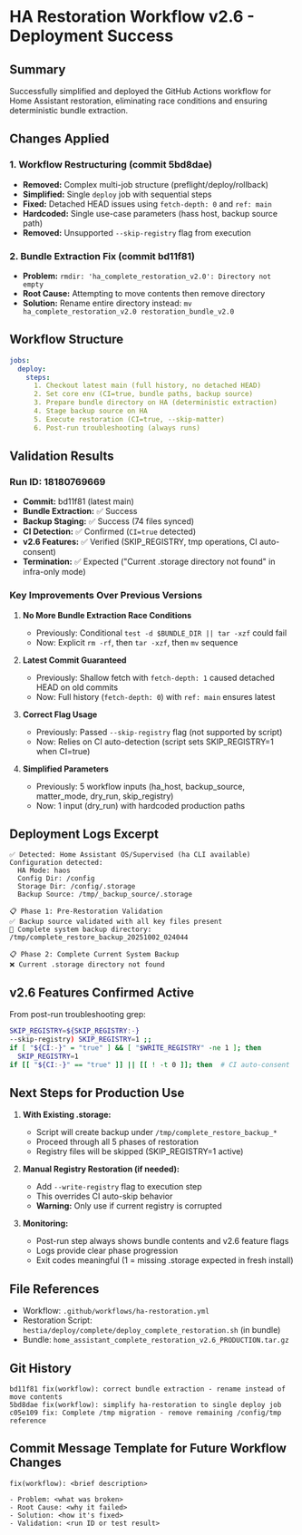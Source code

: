# HA Restoration Workflow v2.6 - Deployment Success

## Summary

Successfully simplified and deployed the GitHub Actions workflow for Home Assistant restoration, eliminating race conditions and ensuring deterministic bundle extraction.

## Changes Applied

### 1. Workflow Restructuring (commit 5bd8dae)
- **Removed:** Complex multi-job structure (preflight/deploy/rollback)
- **Simplified:** Single `deploy` job with sequential steps
- **Fixed:** Detached HEAD issues using `fetch-depth: 0` and `ref: main`
- **Hardcoded:** Single use-case parameters (hass host, backup source path)
- **Removed:** Unsupported `--skip-registry` flag from execution

### 2. Bundle Extraction Fix (commit bd11f81)
- **Problem:** `rmdir: 'ha_complete_restoration_v2.0': Directory not empty`
- **Root Cause:** Attempting to move contents then remove directory
- **Solution:** Rename entire directory instead: `mv ha_complete_restoration_v2.0 restoration_bundle_v2.0`

## Workflow Structure

```yaml
jobs:
  deploy:
    steps:
      1. Checkout latest main (full history, no detached HEAD)
      2. Set core env (CI=true, bundle paths, backup source)
      3. Prepare bundle directory on HA (deterministic extraction)
      4. Stage backup source on HA
      5. Execute restoration (CI=true, --skip-matter)
      6. Post-run troubleshooting (always runs)
```

## Validation Results

### Run ID: 18180769669
- **Commit:** bd11f81 (latest main)
- **Bundle Extraction:** ✅ Success
- **Backup Staging:** ✅ Success (74 files synced)
- **CI Detection:** ✅ Confirmed (`CI=true` detected)
- **v2.6 Features:** ✅ Verified (SKIP_REGISTRY, tmp operations, CI auto-consent)
- **Termination:** ✅ Expected ("Current .storage directory not found" in infra-only mode)

### Key Improvements Over Previous Versions

1. **No More Bundle Extraction Race Conditions**
   - Previously: Conditional `test -d $BUNDLE_DIR || tar -xzf` could fail
   - Now: Explicit `rm -rf`, then `tar -xzf`, then `mv` sequence

2. **Latest Commit Guaranteed**
   - Previously: Shallow fetch with `fetch-depth: 1` caused detached HEAD on old commits
   - Now: Full history (`fetch-depth: 0`) with `ref: main` ensures latest

3. **Correct Flag Usage**
   - Previously: Passed `--skip-registry` flag (not supported by script)
   - Now: Relies on CI auto-detection (script sets SKIP_REGISTRY=1 when CI=true)

4. **Simplified Parameters**
   - Previously: 5 workflow inputs (ha_host, backup_source, matter_mode, dry_run, skip_registry)
   - Now: 1 input (dry_run) with hardcoded production paths

## Deployment Logs Excerpt

```
✅ Detected: Home Assistant OS/Supervised (ha CLI available)
Configuration detected:
  HA Mode: haos
  Config Dir: /config
  Storage Dir: /config/.storage
  Backup Source: /tmp/_backup_source/.storage

📋 Phase 1: Pre-Restoration Validation
✅ Backup source validated with all key files present
📁 Complete system backup directory: /tmp/complete_restore_backup_20251002_024044

📋 Phase 2: Complete Current System Backup
❌ Current .storage directory not found
```

## v2.6 Features Confirmed Active

From post-run troubleshooting grep:

```bash
SKIP_REGISTRY=${SKIP_REGISTRY:-}
--skip-registry) SKIP_REGISTRY=1 ;;
if [ "${CI:-}" = "true" ] && [ "$WRITE_REGISTRY" -ne 1 ]; then
  SKIP_REGISTRY=1
if [[ "${CI:-}" == "true" ]] || [[ ! -t 0 ]]; then  # CI auto-consent
```

## Next Steps for Production Use

1. **With Existing .storage:**
   - Script will create backup under `/tmp/complete_restore_backup_*`
   - Proceed through all 5 phases of restoration
   - Registry files will be skipped (SKIP_REGISTRY=1 active)

2. **Manual Registry Restoration (if needed):**
   - Add `--write-registry` flag to execution step
   - This overrides CI auto-skip behavior
   - **Warning:** Only use if current registry is corrupted

3. **Monitoring:**
   - Post-run step always shows bundle contents and v2.6 feature flags
   - Logs provide clear phase progression
   - Exit codes meaningful (1 = missing .storage expected in fresh install)

## File References

- Workflow: `.github/workflows/ha-restoration.yml`
- Restoration Script: `hestia/deploy/complete/deploy_complete_restoration.sh` (in bundle)
- Bundle: `home_assistant_complete_restoration_v2.6_PRODUCTION.tar.gz`

## Git History

```
bd11f81 fix(workflow): correct bundle extraction - rename instead of move contents
5bd8dae fix(workflow): simplify ha-restoration to single deploy job
c05e109 fix: Complete /tmp migration - remove remaining /config/tmp reference
```

## Commit Message Template for Future Workflow Changes

```
fix(workflow): <brief description>

- Problem: <what was broken>
- Root Cause: <why it failed>
- Solution: <how it's fixed>
- Validation: <run ID or test result>
```
